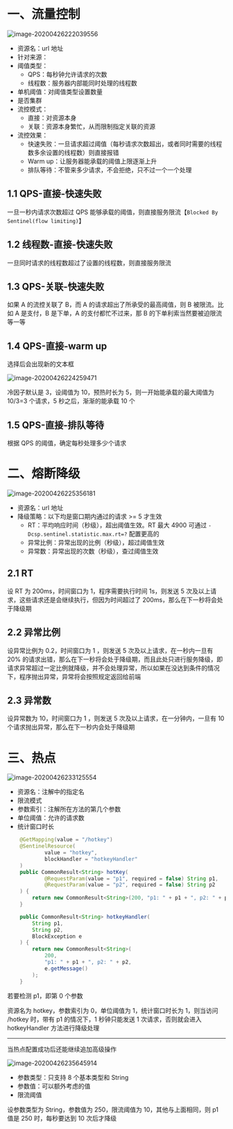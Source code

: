 # 一、流量控制

![image-20200426222039556](http://narpro.top/img/image-20200426222039556.png)

- 资源名：url 地址
- 针对来源：
- 阈值类型：
  - QPS：每秒钟允许请求的次数
  - 线程数：服务器内部能同时处理的线程数
- 单机阈值：对阈值类型设置数量
- 是否集群
- 流控模式：
  - 直接：对资源本身
  - 关联：资源本身繁忙，从而限制指定关联的资源
- 流控效果：
  - 快速失败：一旦请求超过阈值（每秒请求次数超出，或者同时需要的线程数多余设置的线程数）则直接报错
  - Warm up：让服务器能承载的阈值上限逐渐上升
  - 排队等待：不管来多少请求，不会拒绝，只不过一个一个处理

## 1.1 QPS-直接-快速失败

一旦一秒内请求次数超过 QPS 能够承载的阈值，则直接服务限流【`Blocked By Sentinel(flow limiting)`】

## 1.2 线程数-直接-快速失败

一旦同时请求的线程数超过了设置的线程数，则直接服务限流

## 1.3 QPS-关联-快速失败

如果 A 的流控关联了 B，而 A 的请求超出了所承受的最高阈值，则 B 被限流。比如 A 是支付，B 是下单，A 的支付都忙不过来，那 B 的下单利索当然要被迫限流等一等

## 1.4 QPS-直接-warm up

选择后会出现新的文本框

![image-20200426224259471](http://narpro.top/img/image-20200426224259471.png)

冷因子默认是 3，设阈值为 10，预热时长为 5，则一开始能承载的最大阈值为 10/3=3 个请求，5 秒之后，渐渐的能承载 10 个

## 1.5 QPS-直接-排队等待

根据 QPS 的阈值，确定每秒处理多少个请求

# 二、熔断降级

![image-20200426225356181](http://narpro.top/img/image-20200426225356181.png)

- 资源名：url 地址
- 降级策略：以下均是窗口期内通过的请求 >= 5 才生效
  - RT：平均响应时间（秒级），超出阈值生效。RT 最大 4900
    可通过 `-Dcsp.sentinel.statistic.max.rt=?` 配置更高的
  - 异常比例：异常出现的比例（秒级），超过阈值生效
  - 异常数：异常出现的次数（秒级），查过阈值生效

## 2.1 RT

设 RT 为 200ms，时间窗口为 1，程序需要执行时间 1s，则发送 5 次及以上请求，这些请求还是会继续执行，但因为时间超过了 200ms，那么在下一秒将会处于降级期

## 2.2 异常比例

设异常比例为 0.2，时间窗口为 1 ，则发送 5 次及以上请求，在一秒内一旦有 20% 的请求出错，那么在下一秒将会处于降级期，而且此处只进行服务降级，即请求异常超过一定比例就降级，并不会处理异常，所以如果在没达到条件的情况下，程序抛出异常，异常将会按照规定返回给前端

## 2.3 异常数

设异常数为 10，时间窗口为 1 ，则发送 5 次及以上请求，在一分钟内，一旦有 10 个请求抛出异常，那么在下一秒内会处于降级期

# 三、热点

![image-20200426233125554](http://narpro.top/img/image-20200426233125554.png)

- 资源名：注解中的指定名
- 限流模式
- 参数索引：注解所在方法的第几个参数
- 单位阈值：允许的请求数
- 统计窗口时长

```java
    @GetMapping(value = "/hotkey")
    @SentinelResource(
            value = "hotkey",
            blockHandler = "hotkeyHandler"
    )
    public CommonResult<String> hotKey(
            @RequestParam(value = "p1", required = false) String p1,
            @RequestParam(value = "p2", required = false) String p2
    ) {
        return new CommonResult<String>(200, "p1: " + p1 + ", p2: " + p2);
    }

    public CommonResult<String> hotkeyHandler(
        String p1, 
        String p2, 
        BlockException e
    ) {
        return new CommonResult<String>(
            200, 
            "p1: " + p1 + ", p2: " + p2, 
            e.getMessage()
        );
    }
```

若要检测 p1，即第 0 个参数

资源名为 hotkey，参数索引为 0，单位阈值为 1，统计窗口时长为 1，则当访问 /hotkey 时，带有 p1 的情况下，1 秒钟只能发送 1 次请求，否则就会进入 hotkeyHandler 方法进行降级处理

---

当热点配置成功后还能继续追加高级操作

![image-20200426235645914](http://narpro.top/img/image-20200426235645914.png)

- 参数类型：只支持 8 个基本类型和 String
- 参数值：可以额外考虑的值
- 限流阈值

设参数类型为 String，参数值为 250，限流阈值为 10，其他与上面相同，则 p1 值是 250 时，每秒要达到 10 次后才降级